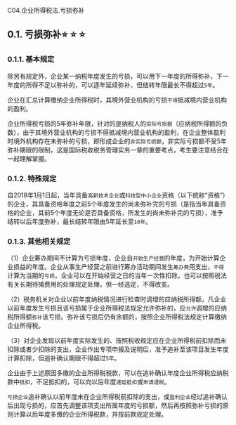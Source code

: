 C04.企业所得税法.亏损弥补

## 0.1. 亏损弥补:star: :star: :star: 

### 0.1.1. 基本规定

除另有规定外，企业某一纳税年度发生的亏损，可以用下一年度的所得弥补，下一年度的所得不足以弥补的，可以逐年延续弥补，但结转年限最长不得超过`5年`。

企业在汇总计算缴纳企业所得税时，其境外营业机构的亏损`不得`抵减境内营业机构的盈利。

企业所得税亏损的5年弥补年限，针对的是纳税人的`实际亏损额`（应纳税所得额的负数），由于其境外营业机构的亏损不得抵减境内营业机构的盈利，在企业整体盈利时境外机构存在未弥补的亏损，即形成企业的`非实际亏损额`，非实际亏损额不受5年弥补期限的限制，这是国际税收税务管理实务一章的重要考点，考生要注意结合在一起理解掌握。

### 0.1.2. 特殊规定

自2018年1月1日起，当年具备`高新技术企业`或`科技型中小企业`资格（以下统称“资格”）的企业，其具备资格年度之前5个年度发生的尚未弥补完的亏损（是指当年具备资格的企业，其前5个年度无论是否具备资格，所发生的尚未弥补完的亏损），准予结转以后年度弥补，最长结转年限由5年延长至`10年`。

### 0.1.3. 其他相关规定

（1）企业筹办期间不计算为亏损年度，企业自`开始生产经营`的年度，为开始计算企业损益的年度。企业从事生产经营之前进行筹办活动期间发生`筹办费`用支出，`不得`计算为当期的`亏损`，企业可以在开始经营之日的当年一次性扣除，也可以按照税法有关长期待摊费用的处理规定处理，但一经选定，不得改变。

（2）税务机关对企业以前年度纳税情况进行检查时调增的应纳税所得额，凡企业以前年度发生亏损且该亏损属于企业所得税法规定允许弥补的，应`允许`调增的应纳税所得额`弥补`该亏损。弥补该亏损后仍有余额的，按照企业所得税法规定计算缴纳企业所得税。

（3）对企业发现以前年度实际发生的、按照税收规定应在企业所得税前扣除而未扣除或者少扣除的支出，企业作出专项申报及说明后，准予追补至该项目发生年度计算扣除，但追补确认期限不得超过`5年`。

企业由于上述原因多缴的企业所得税税款，可以在追补确认年度企业所得税应纳税款中`抵扣`，不足抵扣的，可以向以后年度`递延抵扣`或`申请退税`。

`亏损企业`追补确认以前年度未在企业所得税前扣除的支出，或`盈利企业`经过追补确认后出现亏损的，应首先调整该项支出所属年度的亏损额，然后再按照弥补亏损的原则计算以后年度多缴的企业所得税款，并按前款规定处理。

